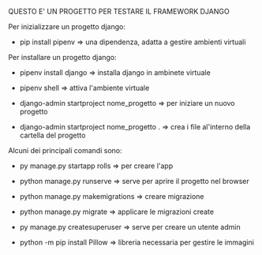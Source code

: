 QUESTO E' UN PROGETTO PER TESTARE IL FRAMEWORK DJANGO

Per inizializzare un progetto django:

- pip install pipenv => una dipendenza, adatta a gestire ambienti virtuali

Per installare un progetto django:

- pipenv install django => installa django in ambinete virtuale

- pipenv shell => attiva l'ambiente virtuale 

- django-admin startproject nome_progetto => per iniziare un nuovo progetto

- django-admin startproject nome_progetto . => crea i file al'interno della cartella del progetto

Alcuni dei principali comandi sono:

- py manage.py startapp rolls => per creare l'app

- python manage.py runserve => serve per aprire il progetto nel browser

- python manage.py makemigrations => creare migrazione

- python manage.py migrate => applicare le migrazioni create

- py manage.py createsuperuser => serve per creare un utente admin

- python -m pip install Pillow => libreria necessaria per gestire le immagini


